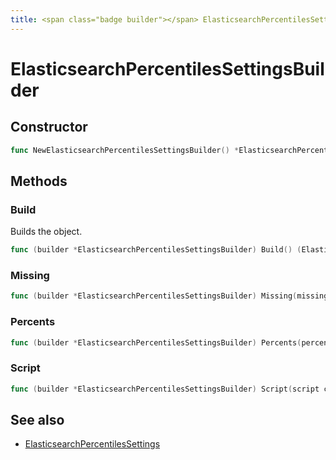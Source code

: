 ```yaml
---
title: <span class="badge builder"></span> ElasticsearchPercentilesSettingsBuilder
---
```

# <span class="badge builder"></span> ElasticsearchPercentilesSettingsBuilder

## Constructor

```go
func NewElasticsearchPercentilesSettingsBuilder() *ElasticsearchPercentilesSettingsBuilder
```
## Methods

### <span class="badge object-method"></span> Build

Builds the object.

```go
func (builder *ElasticsearchPercentilesSettingsBuilder) Build() (ElasticsearchPercentilesSettings, error)
```

### <span class="badge object-method"></span> Missing

```go
func (builder *ElasticsearchPercentilesSettingsBuilder) Missing(missing string) *ElasticsearchPercentilesSettingsBuilder
```

### <span class="badge object-method"></span> Percents

```go
func (builder *ElasticsearchPercentilesSettingsBuilder) Percents(percents []string) *ElasticsearchPercentilesSettingsBuilder
```

### <span class="badge object-method"></span> Script

```go
func (builder *ElasticsearchPercentilesSettingsBuilder) Script(script cog.Builder[elasticsearch.InlineScript]) *ElasticsearchPercentilesSettingsBuilder
```

## See also

 * <span class="badge object-type-struct"></span> [ElasticsearchPercentilesSettings](./object-ElasticsearchPercentilesSettings.md)
